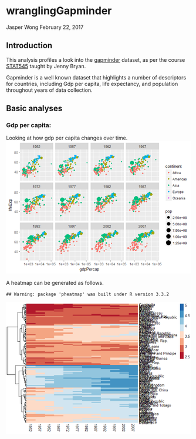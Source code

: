wranglingGapminder
================
Jasper Wong
February 22, 2017

Introduction
------------

This analysis profiles a look into the [gapminder](https://github.com/jennybc/gapminder) dataset, as per the course [STAT545](http://stat545.com/) taught by Jenny Bryan.

Gapminder is a well known dataset that highlights a number of descriptors for countries, including Gdp per capita, life expectancy, and population throughout years of data collection.

Basic analyses
--------------

### Gdp per capita:

Looking at how gdp per capita changes over time. ![](wranglingGapminder_files/figure-markdown_github/unnamed-chunk-2-1.png)

A heatmap can be generated as follows.

    ## Warning: package 'pheatmap' was built under R version 3.3.2

![](wranglingGapminder_files/figure-markdown_github/unnamed-chunk-3-1.png)
